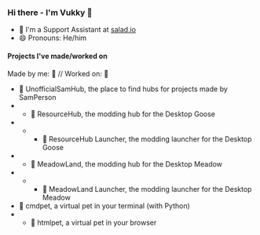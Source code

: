 ### Hi there - I'm Vukky 👋

- 💼 I'm a Support Assistant at [salad.io](https://salad.io)
- 😄 Pronouns: He/him

#### Projects I've made/worked on
Made by me: 👤 //
Worked on: 👥

- 👤 UnofficialSamHub, the place to find hubs for projects made by SamPerson
- - 👤 ResourceHub, the modding hub for the Desktop Goose
- - - 👥 ResourceHub Launcher, the modding launcher for the Desktop Goose
- - 👤 MeadowLand, the modding hub for the Desktop Meadow
- - - 👤 MeadowLand Launcher, the modding launcher for the Desktop Meadow
- 👥 cmdpet, a virtual pet in your terminal (with Python)
- - 👤 htmlpet, a virtual pet in your browser

<!--
**Vukky123/Vukky123** is a ✨ _special_ ✨ repository because its `README.md` (this file) appears on your GitHub profile.

Here are some ideas to get you started:

- 🔭 I’m currently working on ...
- 🌱 I’m currently learning ...
- 👯 I’m looking to collaborate on ...
- 🤔 I’m looking for help with ...
- 💬 Ask me about ...
- 📫 How to reach me: ...
- 😄 Pronouns: ...
- ⚡ Fun fact: ...
-->
